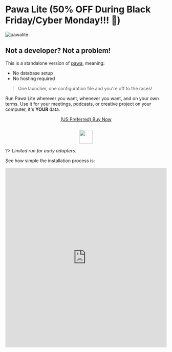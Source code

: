 
# Pawa Lite (50% OFF During Black Friday/Cyber Monday!!! :rocket:)

![pawalite](_media/pawalite.png ':size=20%')

## Not a developer? Not a problem!

This is a standalone version of [pawa](https://pawa.im), meaning:

* No database setup
* No hosting required

> One launcher, one configuration file and you're off to the races!

Run Pawa Lite wherever you want, whenever you want, and on your own terms. Use it for your meetings, podcasts, or creative project on your computer, it's **YOUR** data.

<div style="text-align: center">
  <a class="button" href="https://ko-fi.com/jvtrigueros/link/CYBERMONDAY">(US Preferred) Buy Now</a>
</div>

<div align="center">
  <a href="https://flurly.com/p/pawalite?coupon=CYBERMONDAY" onMouseOver="this.style.opacity='80%'" onMouseOut="this.style.opacity='100%'">
    <img src="https://flurly.com/buy-now.svg" style="height: 3em; background-color: white; margin-top: 25px;" />
  </a>
</div>

?> _Limited run for early adopters._

See how simple the installation process is:

<iframe width="100%" height="560" src="https://www.youtube.com/embed/mbnabWHcIJc" frameborder="0" allow="accelerometer; autoplay; clipboard-write; encrypted-media; gyroscope; picture-in-picture" allowfullscreen></iframe>

